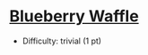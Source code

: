 # [Blueberry Waffle](https://open.kattis.com/problems/blueberrywaffle)
- Difficulty: trivial (1 pt)
        